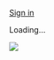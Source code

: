 [Sign in](https://accounts.google.com/ServiceLogin?service=wise&passive=1209600&osid=1&continue=https://drive.google.com/file/d/1ER3gBvx1UwXMDiOaZk8akzPmO6LAFfTp/view&followup=https://drive.google.com/file/d/1ER3gBvx1UwXMDiOaZk8akzPmO6LAFfTp/view&ec=GAZAGQ)

Loading…

![](https://drive.google.com/drive-viewer/AKGpihbEd3ptcwn-7thm9HYfKwY8GQUfN2KfLpR7TDCXQd7MPqr_lZ368CypIMVe6bgebk2E1GVhSZJuPxsFf_1KeEe9ZCldLUPrlg=s1600-rw-v1)